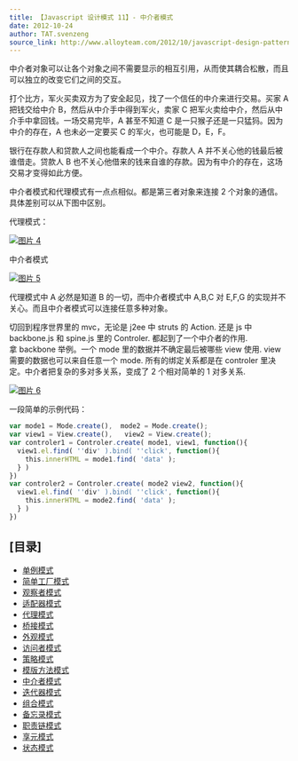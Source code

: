 ```yaml
---
title: 【Javascript 设计模式 11】- 中介者模式
date: 2012-10-24
author: TAT.svenzeng
source_link: http://www.alloyteam.com/2012/10/javascript-design-pattern-intermediary-model/
---
```


中介者对象可以让各个对象之间不需要显示的相互引用，从而使其耦合松散，而且可以独立的改变它们之间的交互。

打个比方，军火买卖双方为了安全起见，找了一个信任的中介来进行交易。买家 A 把钱交给中介 B，然后从中介手中得到军火，卖家 C 把军火卖给中介，然后从中介手中拿回钱。一场交易完毕，A 甚至不知道 C 是一只猴子还是一只猛犸。因为中介的存在，A 也未必一定要买 C 的军火，也可能是 D，E，F。  

银行在存款人和贷款人之间也能看成一个中介。存款人 A 并不关心他的钱最后被谁借走。贷款人 B 也不关心他借来的钱来自谁的存款。因为有中介的存在，这场交易才变得如此方便。

中介者模式和代理模式有一点点相似。都是第三者对象来连接 2 个对象的通信。具体差别可以从下图中区别。

代理模式：

[![](http://www.alloyteam.com/wp-content/uploads/2012/10/图片4.png "图片 4")](http://www.alloyteam.com/wp-content/uploads/2012/10/图片4.png)

中介者模式

[![](http://www.alloyteam.com/wp-content/uploads/2012/10/图片5.png "图片 5")](http://www.alloyteam.com/wp-content/uploads/2012/10/图片5.png)

代理模式中 A 必然是知道 B 的一切，而中介者模式中 A,B,C 对 E,F,G 的实现并不关心。而且中介者模式可以连接任意多种对象。

切回到程序世界里的 mvc，无论是 j2ee 中 struts 的 Action. 还是 js 中 backbone.js 和 spine.js 里的 Controler. 都起到了一个中介者的作用.  
拿 backbone 举例。一个 mode 里的数据并不确定最后被哪些 view 使用. view 需要的数据也可以来自任意一个 mode. 所有的绑定关系都是在 controler 里决定。中介者把复杂的多对多关系，变成了 2 个相对简单的 1 对多关系.

[![](http://www.alloyteam.com/wp-content/uploads/2012/10/图片6.png "图片 6")](http://www.alloyteam.com/wp-content/uploads/2012/10/图片6.png)

一段简单的示例代码：

```javascript
var mode1 = Mode.create(),  mode2 = Mode.create();
var view1 = View.create(),   view2 = View.create();
var controler1 = Controler.create( mode1, view1, function(){
  view1.el.find( ''div' ).bind( ''click', function(){
    this.innerHTML = mode1.find( 'data' );
  } )
})
var controler2 = Controler.create( mode2 view2, function(){
  view1.el.find( ''div' ).bind( ''click', function(){
    this.innerHTML = mode2.find( 'data' );
  } )
})
```

## \[目录]

-   [单例模式](http://www.alloyteam.com/2012/10/common-javascript-design-patterns/ "单例模式")
-   [简单工厂模式](http://www.alloyteam.com/2012/10/commonly-javascript-design-patterns-simple-factory-pattern/ "简单工厂模式")
-   [观察者模式](http://www.alloyteam.com/2012/10/commonly-javascript-design-pattern-observer-mode/ "观察者模式")
-   [适配器模式](http://www.alloyteam.com/2012/10/commonly-javascript-design-patterns-adapter-mode/ "适配器模式")
-   [代理模式](http://www.alloyteam.com/2012/10/commonly-javascript-design-patterns-proxy-mode/ "代理模式")
-   [桥接模式](http://www.alloyteam.com/2012/10/commonly-javascript-design-mode-bridge-mode/ "桥接模式")
-   [外观模式](http://www.alloyteam.com/2012/10/commonly-javascript-design-patterns-appearance-mode/ "外观模式")
-   [访问者模式](http://www.alloyteam.com/2012/10/commonly-javascript-design-patterns-the-visitor-pattern/ "访问者模式")
-   [策略模式](http://www.alloyteam.com/2012/10/commonly-javascript-design-patterns-strategy-mode/ "策略模式")
-   [模版方法模式](http://www.alloyteam.com/2012/10/commonly-javascript-design-patterns-template-method-pattern/ "模版方法模式")
-   [中介者模式](http://www.alloyteam.com/2012/10/javascript-design-pattern-intermediary-model/ "中介者模式")
-   [迭代器模式](http://www.alloyteam.com/2012/10/commonly-javascript-design-patterns-iterator-mode/ "迭代器模式")
-   [组合模式](http://www.alloyteam.com/2012/10/commonly-javascript-design-patterns-combined-mode/ "组合模式")
-   [备忘录模式](http://www.alloyteam.com/2012/10/commonly-javascript-design-patterns-memorandum-mode/ "备忘录模式")
-   [职责链模式](http://www.alloyteam.com/2012/10/commonly-javascript-design-patterns-duty-chain/ "职责链模式")
-   [享元模式](http://www.alloyteam.com/2012/10/commonly-javascript-design-patterns-flyweight/ "享元模式")
-   [状态模式](http://www.alloyteam.com/2012/10/commonly-javascript-design-patterns-state-mode/ "状态模式")